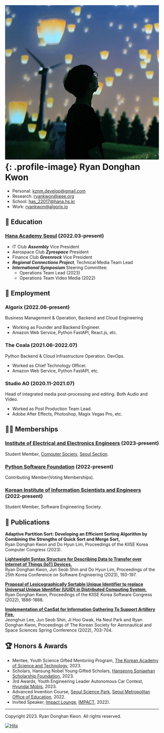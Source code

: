 # ![Profile](/assets/profile-arte-2022.JPG){: .profile-image} Ryan Donghan Kwon

- Personal: kznm.develop@gmail.com
- Research: ryankwon@ieee.org
- School: has_22017@hana.hs.kr
- Work: ryankwon@algorix.io

## 🏫 Education

### [Hana Academy Seoul](https://eng.hana.hs.kr) (2022.03-present)
- IT Club ***Assembly*** Vice President
- Aerospace Club ***Zyrospace*** President
- Finance Club ***Greenrock*** Vice President
- ***Regional Connections Project***, Technical·Media Team Lead
- ***International Symposium*** Steering Committee:
  - Operations Team Lead (2023)
  - Operations Team Video Media (2022)

## 💼 Employment

### Algorix (2022.06-present)
Business Management & Operation, Backend and Cloud Engineering
- Working as Founder and Backend Engineer.
- Amazon Web Service, Python FastAPI, React.js, etc.

### The Coala (2021.06-2022.07)
Python Backend & Cloud Infrastructure Operation. DevOps.
- Worked as Chief Technology Officer.
- Amazon Web Service, Python FastAPI, etc.

### Studio AO (2020.11-2021.07)
Head of integrated media post-processing and editing. Both Audio and Video.
- Worked as Post Production Team Lead.
- Adobe After Effects, Photoshop, Magix Vegas Pro, etc.

## 👨‍🔬 Memberships

### [Institute of Electrical and Electronics Engineers](https://www.ieee.org) (2023-present)
Student Member, [Computer Society](https://computer.org/), [Seoul Section](https://site.ieee.org/seoul/).

### [Python Software Foundation](https://www.python.org/psf-landing/) (2022-present)
Contributing Member(Voting Memberships).

### [Korean Institute of Information Scientists and Engineers](https://www.kiise.or.kr) (2022-present)
Student Member, Software Engineering Society.

## 📑 Publications

**Adaptive Partition Sort: Developing an Efficient Sorting Algorithm by Combining the Strengths of Quick Sort and Merge Sort,**\
  Ryan Donghan Kwon and Do Hyun Lim,
  Proceedings of the KIISE Korea Computer Congress (2023). 

**[Lightweight Syntax Structure for Describing Data to Transfer over Internet of Things (IoT) Devices](http://sigsoft.or.kr/kcse2023/),**\
  Ryan Donghan Kwon, Jun Seob Shin and Do Hyun Lim,
  Proceedings of the 25th Korea Conference on Software Engineering (2023), 193-197. 
 
**[Proposal of Lexicographically Sortable Unique Identifier to replace Universal Unique Identifier (UUID) in Distributed Computing System](https://www.dbpia.co.kr/journal/articleDetail?nodeId=NODE11224631),**\
  Ryan Donghan Kwon,
  Proceedings of the KIISE Korea Software Congress (2022), 1886-1888. 

**[Implementation of CanSat for Information Gathering To Support Artillery Fire](https://www.dbpia.co.kr/journal/articleDetail?nodeId=NODE11180787),**\
  Jeonghun Lee, Jun Seob Shin, Ji Hoo Gwak, Ha Neul Park and Ryan Donghan Kwon,
  Proceedings of The Korean Society for Aeronautical and Space Sciences Spring Conference (2022), 703-704. 

<!--

## 💡 Experience & Projects

<details>
<summary>Experience</summary>
<h4>MODUPOP: ML + QC (2023.04) <a href="https://festa.io/events/3325">🔗</a></h4>
<h4>BespinGlobal OpsNow360 (2023.02) <a href="https://event.opsnow.com/opsnow360-conference/">🔗</a></h4>
<h4>MODUPOP: JAX/Flax (2023.02) <a href="https://festa.io/events/3118">🔗</a></h4>
<h4>Stripe Product Masterclass for SaaS & Marketplace (2023.01) <a href="https://event-us.kr/stripe/event/54391">SaaS🔗</a> <a href="https://event-us.kr/stripe/event/54392">Marketplace🔗</a></h4>
<h4>IMPACT LOUNGE - Speaker (2022.12) <a href="https://lounge.connect-impact.org/">🔗</a></h4>
<h4>Python Korea End of year Party (2022.12) <a href="https://festa.io/events/2889">🔗</a></h4>
<h4>How Startups go global with Stripe (2022.11) <a href="https://event-us.kr/stripe/event/50555">🔗</a></h4>
<h4>AWS Industry Week (2022.11) <a href="https://aws.amazon.com/ko/events/industry-week/">🔗</a></h4>
<h4>The Junior Conference: Shot 1 - Speaker (2022.07) <a href="https://festa.io/events/2433">🔗</a></h4>
<h4>WoowaBro's GoodJob Conference (2022.04) <a href="https://story.baemin.com/goodjob/">🔗</a></h4>
</details>

<details>
<summary>Projects</summary>
<h4>IoT Factory Manufacturing Execution System, Samsung H.I. (2021.05-2021.06)</h4>
<h4>Art Centre Reservation System, Hana Academy Seoul (2022.06)</h4>
<h4>Private Contents Cloud Deployment with NextCloud (2022.06)</h4>
<h4>Product Recognition Service for Visually Impaired (2022.07)</h4>
<h4>Exam Venue Inquiry System (2022.07)</h4>
<h4>IoT Water Level Reporting System, Hana Academy Seoul (2022.08)</h4>
<h4>Braillie Motion Graphics (2022.09)</h4>
<h4>Modern World Map Quiz (2022.09-2022.10)</h4>
<h4>Face Recognition Attendance System (2022.11)</h4>
</details>
-->

## 🏆 Honors & Awards
- Mentee, Youth Science Gifted Mentoring Program, [The Korean Academy of Science and Technology](https://kast.or.kr/en/), 2023.
- Scholars, Hansung Nobel Young·Gifted Scholars, [Hanseong Sonjaehan Scholarship Foundation](http://sonjaehan.org), 2023.
- 3rd Awards, Youth Engineering Leader Autonomous Car Contest, [Hyundai Mobis](https://www.mobis.co.kr/en/index.do), 2023.
- Advanced Invention Course, [Seoul Science Park](https://ssp.sen.go.kr/), [Seoul Metropolitan Office of Education](https://english.sen.go.kr/english/index.do), 2022.
- Invited Speaker, [Impact Lounge](https://lounge.connect-impact.org/), [IMPACT](https://connect-impact.org/), 2022).

---

Copyright 2023. Ryan Donghan Kwon. All rights reserved.

[![Hits](https://hits.seeyoufarm.com/api/count/incr/badge.svg?url=https%3A%2F%2Fryankwon.dev&count_bg=%2379C83D&title_bg=%23555555&icon=&icon_color=%23E7E7E7&title=hits&edge_flat=false)](https://hits.seeyoufarm.com)
